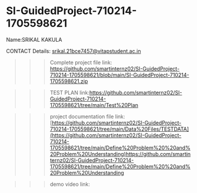 # SI-GuidedProject-710214-1705598621

Name:SRIKAL KAKULA


CONTACT Details: srikal.21bce7457@vitapstudent.ac.in


>>> Complete project file link: https://github.com/smartinternz02/SI-GuidedProject-710214-1705598621/blob/main/SI-GuidedProject-710214-1705598621.zip


>>> TEST PLAN link:https://github.com/smartinternz02/SI-GuidedProject-710214-1705598621/tree/main/Test%20Plan


>>> project documentation file link: [https://github.com/smartinternz02/SI-GuidedProject-710214-1705598621/tree/main/Data%20Files/TESTDATA](https://github.com/smartinternz02/SI-GuidedProject-710214-1705598621/tree/main/Define%20Problem%20%20and%20Problem%20Understanding)https://github.com/smartinternz02/SI-GuidedProject-710214-1705598621/tree/main/Define%20Problem%20%20and%20Problem%20Understanding


>>> demo video link:



